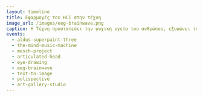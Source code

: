 ```yaml
---
layout: timeline 
title: Εφαρμογές του HCI στην τέχνη 
image_url: /images/eeg-brainwave.png
caption: Η Τέχνη προστατεύει την ψυχική υγεία του ανθρώπου, εξυψώνει την πνευματικότητά του και αποτελεί παράλληλα και κομμάτι του πολιτιστικής κληρονομιάς ενός πολιτισμού. Τι συμβαίνει όταν η επιστήμη του HCI αλληλοεπιδρά με την τέχνη?  
events:
  - aldus-superpaint-three
  - the-mind-music-machine
  - mesch-project
  - articulated-head
  - eye-drawing
  - eeg-brainwave
  - text-to-image
  - polispective
  - art-gallery-studio
---
```

